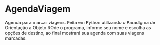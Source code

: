 # AgendaViagem
Agenda para marcar viagens. Feita em Python utilizando o Paradigma de Orientação a Objeto ROde o programa, informe seu nome e escolha as opções de destino, ao final mostrará sua agenda com suas viagens marcadas.
